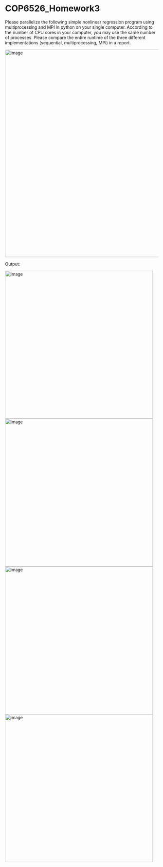 # COP6526_Homework3

Please parallelize the following simple nonlinear regression program using multiprocessing and MPI in python on your single computer. According to the number of CPU cores in your computer, you may use the same number of processes. Please compare the entire runtime of the three different implementations (sequential, multiprocessing, MPI) in a report.

<img width="681" alt="image" src="https://user-images.githubusercontent.com/58046234/202930406-762fa937-e28e-46e3-bf4a-bf338dd6bc5f.png">

Output:

<img width="485" alt="image" src="https://user-images.githubusercontent.com/58046234/202930420-87d670ca-e0c6-4e73-8306-f823e9b262c0.png">
<img width="485" alt="image" src="https://user-images.githubusercontent.com/58046234/202930426-e083c7fe-a9cc-40ae-a695-476b372e1497.png">
<img width="485" alt="image" src="https://user-images.githubusercontent.com/58046234/202930437-630cbcec-1a98-4a0b-9fdd-aac0cf544633.png">
<img width="485" alt="image" src="https://user-images.githubusercontent.com/58046234/202930457-00ba3947-815f-4861-98c7-af26c5bda93f.png">
